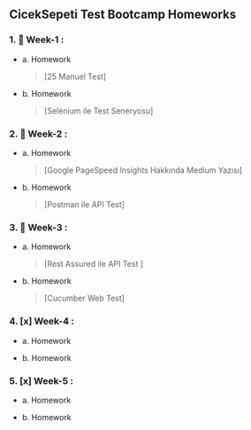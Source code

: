 ## CicekSepeti Test Bootcamp Homeworks
	 
### 1. 🚀 Week-1 :
   - a. Homework
      > [25 Manuel Test]
   - b. Homework
      > [Selenium ile Test Seneryosu]
	 
	 
### 2. 🚀 Week-2  :
   - a. Homework
      >  [Google PageSpeed Insights Hakkında Medium Yazısı]
   - b. Homework
      >  [Postman ile API Test]
	 
### 3. 🚀 Week-3 :
   - a. Homework
      >  [Rest Assured ile API Test ]
   - b. Homework
      >  [Cucumber Web Test]
  

### 4. [x] Week-4 :
   - a. Homework
   
   - b. Homework

	 
### 5. [x] Week-5 :
   - a. Homework

   - b. Homework
